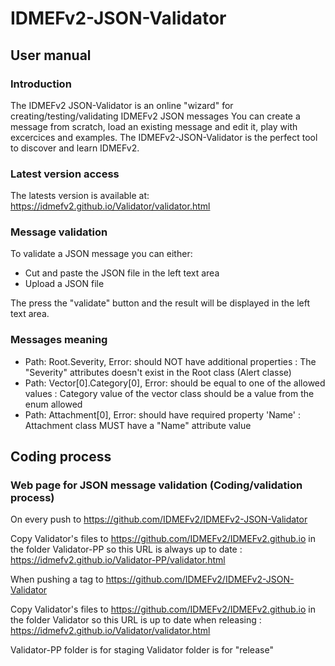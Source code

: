 # IDMEFv2-JSON-Validator

## User manual

### Introduction
The IDMEFv2 JSON-Validator is an online "wizard" for creating/testing/validating IDMEFv2 JSON messages
You can create a message from scratch, load an existing message and edit it, play with excercices and examples.
The IDMEFv2-JSON-Validator is the perfect tool to discover and learn IDMEFv2.


### Latest version access

The latests version is available at: https://idmefv2.github.io/Validator/validator.html

### Message validation

To validate a JSON message you can either:
- Cut and paste the JSON file in the left text area
- Upload a JSON file

The press the "validate" button and the result will be displayed in the left text area.

### Messages meaning

- Path: Root.Severity, Error: should NOT have additional properties : The "Severity" attributes doesn't exist in the Root class (Alert classe)
- Path: Vector[0].Category[0], Error: should be equal to one of the allowed values : Category value of the vector class should be a value from the enum allowed
- Path: Attachment[0], Error: should have required property 'Name' : Attachment class MUST have a "Name" attribute value

## Coding process

### Web page for JSON message validation (Coding/validation process)

On every push to https://github.com/IDMEFv2/IDMEFv2-JSON-Validator

Copy Validator's files to https://github.com/IDMEFv2/IDMEFv2.github.io in the folder Validator-PP so this URL is always up to date :  https://idmefv2.github.io/Validator-PP/validator.html

When pushing a tag to  https://github.com/IDMEFv2/IDMEFv2-JSON-Validator

Copy Validator's files to https://github.com/IDMEFv2/IDMEFv2.github.io in the folder Validator so this URL is up to date when releasing :  https://idmefv2.github.io/Validator/validator.html

Validator-PP folder is for staging
Validator folder is for "release"
